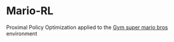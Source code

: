 # Mario-RL

Proximal Policy Optimization applied to the <a href="https://www.alexirpan.com/2018/02/14/rl-hard.html" >Gym super mario bros</a> environment
